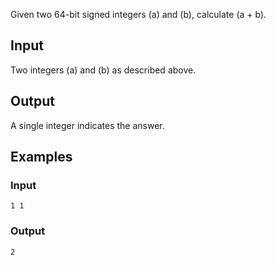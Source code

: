 Given two 64-bit signed integers \(a\) and \(b\), calculate \(a + b\).

## Input

Two integers \(a\) and \(b\) as described above.

## Output

A single integer indicates the answer.

## Examples
### Input
```
1 1
```
### Output
```
2
```